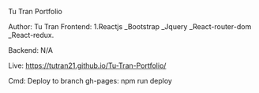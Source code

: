 Tu Tran Portfolio

Author: Tu Tran
Frontend: 
   1.Reactjs
      _Bootstrap
      _Jquery
      _React-router-dom
      _React-redux.
      
Backend: N/A

Live: https://tutran21.github.io/Tu-Tran-Portfolio/

Cmd: 
Deploy to branch gh-pages: npm run deploy
